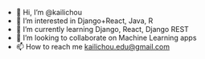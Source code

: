 - 👋 Hi, I’m @kailichou
- 👀 I’m interested in Django+React, Java, R
- 🌱 I’m currently learning Django, React, Django REST
- 💞️ I’m looking to collaborate on Machine Learning apps
- 📫 How to reach me kailichou.edu@gmail.com

<!---
kailichou/kailichou is a ✨ special ✨ repository because its `README.md` (this file) appears on your GitHub profile.
You can click the Preview link to take a look at your changes.
--->
